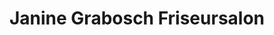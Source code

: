 ---
title: "Janine Grabosch Friseursalon"
url: /bochum/janine-grabosch-friseursalon/
shop: Friseur
---